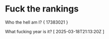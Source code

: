 # Fuck the rankings

Who the hell am I?
{ 17383021 }

What fucking year is it?
[ 2025-03-18T21:13:20Z ]
